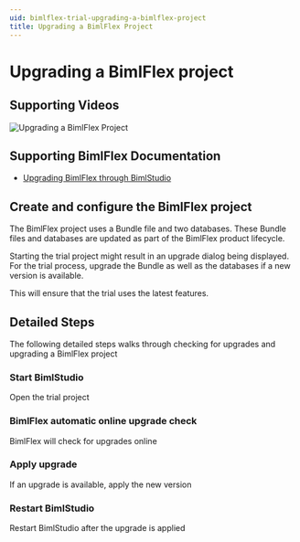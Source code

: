 ```yaml
---
uid: bimlflex-trial-upgrading-a-bimlflex-project
title: Upgrading a BimlFlex Project
---
```


# Upgrading a BimlFlex project

## Supporting Videos

![Upgrading a BimlFlex Project](https://www.youtube.com/watch?v=mB7KM_0Xk_M?rel=0&autoplay=0)

## Supporting BimlFlex Documentation

* [Upgrading BimlFlex through BimlStudio](../user-guide/upgrading-bimlflex-through-bimlstudio.md)

## Create and configure the BimlFlex project

The BimlFlex project uses a Bundle file and two databases. These Bundle files and databases are updated as part of the BimlFlex product lifecycle.

Starting the trial project might result in an upgrade dialog being displayed. For the trial process, upgrade the Bundle as well as the databases if a new version is available.

This will ensure that the trial uses the latest features.

## Detailed Steps

The following detailed steps walks through checking for upgrades and upgrading a BimlFlex project

### Start BimlStudio

Open the trial project

### BimlFlex automatic online upgrade check

BimlFlex will check for upgrades online

### Apply upgrade

If an upgrade is available, apply the new version

### Restart BimlStudio

Restart BimlStudio after the upgrade is applied